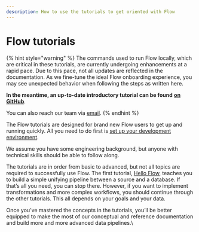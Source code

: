 ```yaml
---
description: How to use the tutorials to get oriented with Flow
---
```


# Flow tutorials

{% hint style="warning" %}
The commands used to run Flow locally, which are critical in these tutorials, are currently undergoing enhancements at a rapid pace. Due to this pace, not all updates are reflected in the documentation. As we fine-tune the ideal Flow onboarding experience, you may see unexpected behavior when following the steps as written here.

**In the meantime, an up-to-date introductory tutorial can be found** [**on GitHub**](https://github.com/estuary/flow-template).&#x20;

You can also reach our team via [email](<mailto:info@estuary.dev >).&#x20;
{% endhint %}

The Flow tutorials are designed for brand new Flow users to get up and running quickly. All you need to do first is [set up your development environment](../installation.md).&#x20;

We assume you have some engineering background, but anyone with technical skills should be able to follow along.

The tutorials are in order from basic to advanced, but not all topics are required to successfully use Flow. The first tutorial, [Hello Flow](hello-world.md), teaches you to build a simple unifying pipeline between a source and a database. If that’s all you need, you can stop there. However, if you want to implement transformations and more complex workflows, you should continue through the other tutorials. This all depends on your goals and your data.&#x20;

Once you’ve mastered the concepts in the tutorials, you’ll be better equipped to make the most of our conceptual and reference documentation and build more and more advanced data pipelines.\
